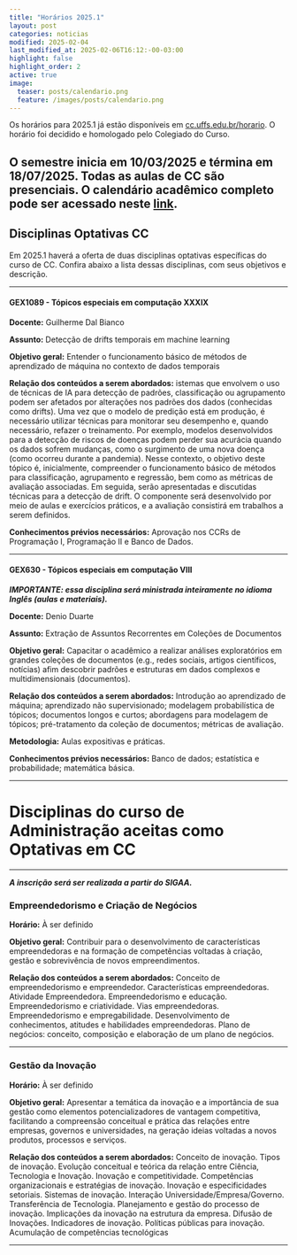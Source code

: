 ```yaml
---
title: "Horários 2025.1"
layout: post
categories: noticias
modified: 2025-02-04
last_modified_at: 2025-02-06T16:12:-00-03:00
highlight: false
highlight_order: 2
active: true
image:
  teaser: posts/calendario.png
  feature: /images/posts/calendario.png
---
```


Os horários para 2025.1 já estão disponíveis em [cc.uffs.edu.br/horario](https://cc.uffs.edu.br/horario/). O horário foi decidido e homologado pelo Colegiado do Curso.

## O semestre inicia em 10/03/2025 e términa em 18/07/2025. **Todas as aulas de CC são presenciais**. O calendário acadêmico completo pode ser acessado neste [link](https://www.uffs.edu.br/UFFS/atos-normativos/portaria/gr/2024-3805).

## Disciplinas Optativas CC

Em 2025.1 haverá a oferta de duas disciplinas optativas específicas do curso de CC. Confira abaixo a lista dessas disciplinas, com seus objetivos e descrição.

---

#### GEX1089 - Tópicos especiais em computação XXXIX

**Docente:** Guilherme Dal Bianco

**Assunto:** Detecção de drifts temporais em machine learning

**Objetivo geral:** Entender o funcionamento básico de métodos de aprendizado de máquina no contexto de dados temporais

**Relação dos conteúdos a serem abordados:** istemas que envolvem o uso de técnicas de IA para detecção de padrões, classificação ou agrupamento podem ser afetados por alterações nos padrões dos dados (conhecidas como drifts). Uma vez que o modelo de predição está em produção, é necessário utilizar técnicas para monitorar seu desempenho e, quando necessário, refazer o treinamento. Por exemplo, modelos desenvolvidos para a detecção de riscos de doenças podem perder sua acurácia quando os dados sofrem mudanças, como o surgimento de uma nova doença (como ocorreu durante a pandemia). Nesse contexto, o objetivo deste tópico é, inicialmente, compreender o funcionamento básico de métodos para classificação, agrupamento e regressão, bem como as métricas de avaliação associadas. Em seguida, serão apresentadas e discutidas técnicas para a detecção de drift. O componente será desenvolvido por meio de aulas e exercícios práticos, e a avaliação consistirá em trabalhos a serem definidos.

**Conhecimentos prévios necessários:** Aprovação nos CCRs de   Programação I, Programação II e Banco de Dados.

---

#### GEX630 - Tópicos especiais em computação VIII
_**IMPORTANTE: essa disciplina será ministrada inteiramente no idioma Inglês (aulas e materiais).**_

**Docente:** Denio Duarte

**Assunto:** Extração de Assuntos Recorrentes em Coleções de Documentos

**Objetivo geral:** Capacitar o acadêmico a realizar análises exploratórios em grandes coleções de documentos (e.g., redes sociais, artigos científicos, notícias) afim descobrir padrões e estruturas em dados complexos e multidimensionais (documentos).

**Relação dos conteúdos a serem abordados:** Introdução ao aprendizado de máquina; aprendizado não supervisionado; modelagem probabilística de tópicos; documentos longos e curtos; abordagens para modelagem de tópicos; pré-tratamento da coleção de documentos; métricas de avaliação.

**Metodologia:** Aulas expositivas e práticas.

**Conhecimentos prévios necessários:** Banco de dados; estatística e probabilidade; matemática básica.

---

# Disciplinas do curso de Administração aceitas como Optativas em CC

---

**_A inscrição será ser realizada a partir do SIGAA._**

### Empreendedorismo e Criação de Negócios

**Horário:** À ser definido

**Objetivo geral:** Contribuir para o desenvolvimento de características empreendedoras e na formação de competências voltadas à criação, gestão e sobrevivência de novos empreendimentos.

**Relação dos conteúdos a serem abordados:** Conceito de empreendedorismo e empreendedor. Características empreendedoras. Atividade Empreendedora. Empreendedorismo e educação. Empreendedorismo e criatividade. Vias empreendedoras. Empreendedorismo e empregabilidade. Desenvolvimento de conhecimentos, atitudes e habilidades empreendedoras. Plano de negócios: conceito, composição e elaboração de um plano de negócios.

---

### Gestão da Inovação

**Horário:** À ser definido

**Objetivo geral:** Apresentar a temática da inovação e a importância de sua gestão como elementos potencializadores de vantagem competitiva, facilitando a compreensão conceitual e prática das relações entre empresas, governos e universidades, na geração ideias voltadas a novos produtos, processos e serviços.

**Relação dos conteúdos a serem abordados:** Conceito de inovação. Tipos de inovação. Evolução conceitual e teórica da relação entre Ciência, Tecnologia e Inovação. Inovação e competitividade. Competências organizacionais e estratégias de inovação. Inovação e especificidades setoriais. Sistemas de inovação. Interação Universidade/Empresa/Governo. Transferência de Tecnologia. Planejamento e gestão do processo de inovação. Implicações da inovação na estrutura da empresa. Difusão de Inovações. Indicadores de inovação. Políticas públicas para inovação. Acumulação de competências tecnológicas

---
